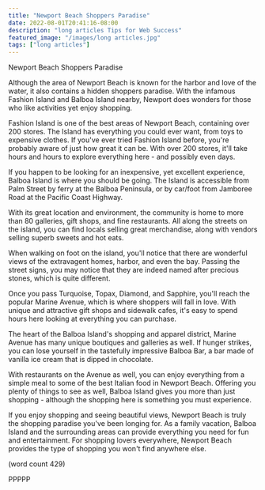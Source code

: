 ```yaml
---
title: "Newport Beach Shoppers Paradise"
date: 2022-08-01T20:41:16-08:00
description: "long articles Tips for Web Success"
featured_image: "/images/long articles.jpg"
tags: ["long articles"]
---
```


Newport Beach Shoppers Paradise

Although the area of Newport Beach is known for
the harbor and love of the water, it also contains
a hidden shoppers paradise.  With the infamous 
Fashion Island and Balboa Island nearby, Newport 
does wonders for those who like activities yet
enjoy shopping.

Fashion Island is one of the best areas of Newport
Beach, containing over 200 stores.  The Island 
has everything you could ever want, from toys to
expensive clothes.  If you've ever tried Fashion
Island before, you're probably aware of just how
great it can be.  With over 200 stores, it'll take
hours and hours to explore everything here - and
possibly even days.

If you happen to be looking for an inexpensive, yet
excellent experience, Balboa Island is where you 
should be going.  The Island is accessible from 
Palm Street by ferry at the Balboa Peninsula, or
by car/foot from Jamboree Road at the Pacific Coast
Highway.

With its great location and environment, the 
community is home to more than 80 galleries, gift
shops, and fine restaurants.  All along the streets
on the island, you can find locals selling great
merchandise, along with vendors selling superb
sweets and hot eats.

When walking on foot on the island, you'll notice
that there are wonderful views of the extravagent 
homes, harbor, and even the bay.  Passing the street
signs, you may notice that they are indeed named
after precious stones, which is quite different.

Once you pass Turquoise, Topax, Diamond, and Sapphire,
you'll reach the popular Marine Avenue, which is 
where shoppers will fall in love.  With unique and
attractive gift shops and sidewalk cafes, it's easy
to spend hours here looking at everything you can
purchase.

The heart of the Balboa Island's shopping and apparel
district, Marine Avenue has many unique boutiques
and galleries as well.  If hunger strikes, you can 
lose yourself in the tastefully impressive Balboa Bar,
a bar made of vanilla ice cream that is dipped in 
chocolate.  

With restaurants on the Avenue as well, you can enjoy
everything from a simple meal to some of the best
Italian food in Newport Beach.  Offering you plenty of
things to see as well, Balboa Island gives you more
than just shopping - although the shopping here is 
something you must experience.

If you enjoy shopping and seeing beautiful views, 
Newport Beach is truly the shopping paradise you've
been longing for.  As a family vacation, Balboa Island
and the surrounding areas can provide everything you
need for fun and entertainment.  For shopping lovers
everywhere, Newport Beach provides the type of 
shopping you won't find anywhere else.

(word count 429)

PPPPP
